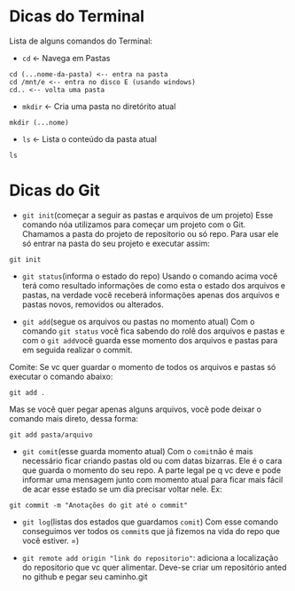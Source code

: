 # Dicas do Terminal

Lista de alguns comandos do Terminal:

- `cd` <- Navega em Pastas
```
cd (...nome-da-pasta) <-- entra na pasta
cd /mnt/e <-- entra no disco E (usando windows)
cd.. <-- volta uma pasta
```

- `mkdir` <- Cria uma pasta no diretórito atual
```
mkdir (...nome)
```

- `ls` <- Lista o conteúdo da pasta atual
```
ls
```

# Dicas do Git

- `git init`(começar a seguir as pastas e arquivos de um projeto)
Esse comando nóa utilizamos para começar um projeto com o Git.
Chamamos a pasta do projeto de repositorio ou só repo. Para usar ele só entrar na pasta do seu projeto e executar assim:
```
git init
```

- `git status`(informa o estado do repo)
Usando o comando acima você terá como resultado informações de como esta o estado dos arquivos e pastas, na verdade você receberá informações apenas dos arquivos e pastas novos, removidos ou alterados.

- `git add`(segue os arquivos ou pastas no momento atual)
Com o comando `git status` você fica sabendo do rolê dos arquivos e pastas e com o `git add`você guarda esse momento dos arquivos e pastas para em seguida realizar o commit.

Comite: Se vc quer guardar o momento de todos os arquivos e pastas só executar o comando abaixo:
```
git add .
```

Mas se você quer pegar apenas alguns arquivos, você pode deixar o comando mais direto, dessa forma:
```
git add pasta/arquivo
```

- `git comit`(esse guarda momento atual)
Com o `comit`não é mais necessário ficar criando pastas old ou com datas bizarras. Ele é o cara que guarda o momento do seu repo.
A parte legal pe q vc deve e pode informar uma mensagem junto com momento atual para ficar mais fácil de acar esse estado se um dia precisar voltar nele. Ex:

```
git commit -m "Anotações do git até o commit"
```

- `git log`(listas dos estados que guardamos `comit`)
Com esse comando conseguimos ver todos os `commit`s que já fizemos na vida do repo que você estiver. =)


- `git remote add origin "link do repositorio"`: adiciona a localização do repositorio que vc quer alimentar. Deve-se criar um repositório anted no github e pegar seu caminho.git 